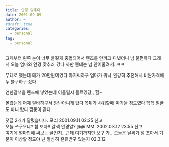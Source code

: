 ```yaml
---
title: 안경 맞추다
date: 2001-09-09
author: ~
#draft: true
categories:
  - personal
tag:
  - personal
---
```




그제부터 왼쪽 눈이 너무 빨갛게 충혈되어서
렌즈를 안끼고 다녔더니 넘 불편하다
그래서 오늘 엄마와 안경 맞추러 갔다
까만 뿔테는 넘 안어울려서..ㅋㅋ

무테로 했는데 테가 20만원이었다
아저씨하구 엄마가 워낙 완강히 추천해서
비싼가격에두 불구하구 샀다

연한갈색을 렌즈에 넣었는데
어울릴지 몰르겠당,,
헐~

몰랐는데 어제 알바하구서 장난아니게 탔다
목뒤가 샤워할때 따가울 정도였다
헥헥
얼굴도 마니 탔다 깜둥이 같다


 댓글  2개가 달렸습니다.
 모리 2001.09.11 02:25 신고   
오늘 쓰구오냐? 함 보자!! 갈색 안경알? @@
 MM. 2002.03.12 23:55 신고   
여기에 얼마만에 써보는 글인지...근데 여기까지만 보구 가..
오늘은 날씨가 넘 조아서 기분이 이상할 정도야 넌 열심히 훈련받구 있는지 02.3.12




